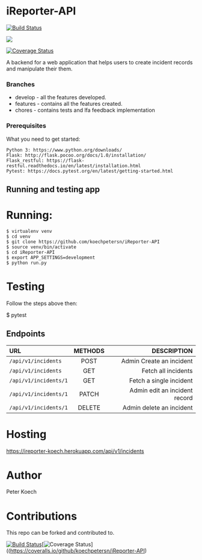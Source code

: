 # iReporter-API
[![Build Status](https://travis-ci.org/koechpetersn/iReporter-API.svg?branch=ch-test-endpoints-162337791)](https://travis-ci.org/koechpetersn/iReporter-API)

<a href="https://codeclimate.com/github/koechpetersn/iReporter-API/maintainability"><img src="https://api.codeclimate.com/v1/badges/8ad00b39780d187adb28/maintainability" /></a>


[![Coverage Status](https://coveralls.io/repos/github/koechpetersn/iReporter-API/badge.svg)](https://coveralls.io/github/koechpetersn/iReporter-API)


A backend for a web application that helps users to create incident records and manipulate their them.

### Branches
* develop - all the features developed.
* features - contains all the features created.
* chores - contains tests and lfa feedback implementation


### Prerequisites
What you need to get started:
    
    Python 3: https://www.python.org/downloads/
    Flask: http://flask.pocoo.org/docs/1.0/installation/
    Flask_restful: https://flask-restful.readthedocs.io/en/latest/installation.html
    Pytest: https://docs.pytest.org/en/latest/getting-started.html
    


## Running and testing app
# Running:
```
$ virtualenv venv
$ cd venv
$ git clone https://github.com/koechpetersn/iReporter-API
$ source venv/bin/activate
$ cd iReporter-API
$ export APP_SETTINGS=development
$ python run.py
```

# Testing

Follow the steps above then:

$ pytest

## Endpoints

| URL                    | METHODS   | DESCRIPTION                    |
| :---                   |     :---: |          ---:                  |  
| `/api/v1/incidents`    | POST      | Admin Create an incident       |
| `/api/v1/incidents`    | GET       | Fetch all incidents            |
| `/api/v1/incidents/1`  | GET       | Fetch a single incident        | 
| `/api/v1/incidents/1`  | PATCH     | Admin edit an incident record  |
| `/api/v1/incidents/1`  | DELETE    | Admin delete  an incident      |



# Hosting 
https://ireporter-koech.herokuapp.com/api/v1/incidents


# Author

Peter Koech

# Contributions

This repo can be forked and contributed to.

[![Build Status](https://travis-ci.org/koechpetersn/iReporter-API.svg?branch=ch-test-endpoints-162337791)](https://travis-ci.org/koechpetersn/iReporter-API)[![Coverage Status](https://coveralls.io/repos/github/koechpetersn/iReporter-API/badge.svg)]((https://coveralls.io/github/koechpetersn/iReporter-API)
